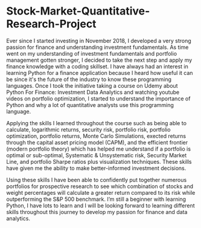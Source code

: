# Stock-Market-Quantitative-Research-Project
Ever since I started investing in November 2018, I developed a very strong passion for finance and understanding investment fundamentals. As time went on my understanding of investment fundamentals and portfolio management gotten stronger, I decided to take the next step and apply my finance knowledge with a coding skillset. I have always had an interest in learning Python for a finance application because I heard how useful it can be since it's the future of the industry to know these programming languages. Once I took the initiative taking a course on Udemy about Python For Finance: Investment Data Analytics and watching youtube videos on portfolio optimization, I started to understand the importance of Python and why a lot of quantitative analysts use this programming language.

Applying the skills I learned throughout the course such as being able to calculate, logarithmic returns, security risk, portfolio risk, portfolio optimization, portfolio returns, Monte Carlo Simulations, exected returns through the capital asset pricing model (CAPM), and the efficient frontier (modern portfolio theory) which has helped me understand if a portfolio is optimal or sub-optimal, Systematic & Unsystematic risk, Security Market Line, and portfolio Sharpe ratios plus visualization techniques. These skills have given me the ability to make better-informed investment decisions.

Using these skills I have been able to confidently put together numerous portfolios for prospective research to see which combination of stocks and weight percentages will calculate a greater return compared to its risk while outperforming the S&P 500 benchmark. I’m still a beginner with learning Python, I have lots to learn and I will be looking forward to learning different skills throughout this journey to develop my passion for finance and data analytics.
 

